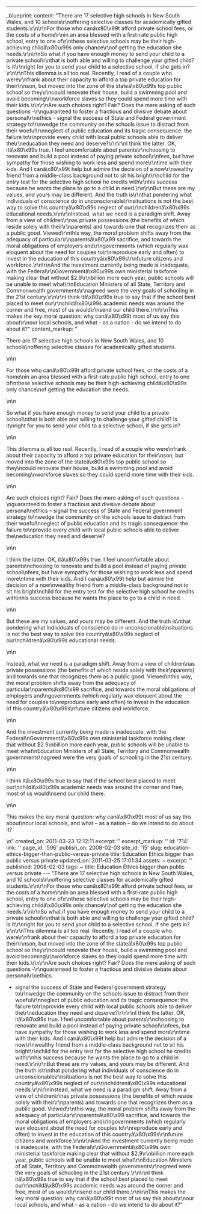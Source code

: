 ---
_blueprint:
  content: "There are 17 selective high schools in New South Wales, and 10 schools\r\noffering
    selective classes for academically gifted students.\r\n\r\nFor those who canâ\x80\x99t
    afford private school fees, or the costs of a home\r\nin an area blessed with
    a first-rate public high school, entry to one of\r\nthese selective schools may
    be their high-achieving childâ\x80\x99s only chance\r\nof getting the education
    she needs.\r\n\r\nSo what if you have enough money to send your child to a private
    school\r\nthat is both able and willing to challenge your gifted child? Is it\r\nright
    for you to send your child to a selective school, if she gets in?\r\n\r\nThis
    dilemma is all too real. Recently, I read of a couple who were\r\nfrank about
    their capacity to afford a top private education for their\r\nson, but moved into
    the zone of the stateâ\x80\x99s top public school so they\r\ncould renovate their
    house, build a swimming pool and avoid becoming\r\nworkforce slaves so they could
    spend more time with their kids.\r\n\r\nAre such choices right? Fair? Does the
    mere asking of such questions -\r\nguaranteed to foster a fractious and divisive
    debate about personal\r\nethics - signal the success of State and Federal government
    strategy to\r\nwedge the community on the schools issue to distract from their
    woeful\r\nneglect of public education and its tragic consequence: the failure
    to\r\nprovide every child with local public schools able to deliver the\r\neducation
    they need and deserve?\r\n\r\nI think the latter. OK, itâ\x80\x99s true. I feel
    uncomfortable about parents\r\nchoosing to renovate and build a pool instead of
    paying private school\r\nfees, but have sympathy for those wishing to work less
    and spend more\r\ntime with their kids. And I canâ\x80\x99t help but admire the
    decision of a now\r\nwealthy friend from a middle-class background not to sit
    his bright\r\nchild for the entry test for the selective high school he credits
    with\r\nhis success because he wants the place to go to a child in need.\r\n\r\nBut
    these are my values, and yours may be different. And the truth is\r\nthat pondering
    what individuals of conscience do in unconscionable\r\nsituations is not the best
    way to solve this countryâ\x80\x99s neglect of our\r\nchildrenâ\x80\x99s educational
    needs.\r\n\r\nInstead, what we need is a paradigm shift. Away from a view of children\r\nas
    private possessions (the benefits of which reside solely with their\r\nparents)
    and towards one that recognizes them as a public good. Viewed\r\nthis way, the
    moral problem shifts away from the adequacy of particular\r\nparentsâ\x80\x99
    sacrifice, and towards the moral obligations of employers and\r\ngovernments (which
    regularly wax eloquent about the need for couples to\r\nreproduce early and often)
    to invest in the education of this countryâ\x80\x99s\r\nfuture citizens and workforce.\r\n\r\nAnd
    the investment currently being made is inadequate, with the Federal\r\nGovernmentâ\x80\x99s
    own ministerial taskforce making clear that without $2.9\r\nbillion more each
    year, public schools will be unable to meet what\r\nEducation Ministers of all
    State, Territory and Commonwealth governments\r\nagreed were the very goals of
    schooling in the 21st century.\r\n\r\nI think itâ\x80\x99s true to say that if
    the school best placed to meet our\r\nchildâ\x80\x99s academic needs was around
    the corner and free, most of us would\r\nsend our child there.\r\n\r\nThis makes
    the key moral question: why canâ\x80\x99t most of us say this about\r\nour local
    schools, and what - as a nation - do we intend to do about it?"
  content_markup: "<p>There are 17 selective high schools in New South Wales, and
    10 schools\noffering selective classes for academically gifted students.</p>\n\n<p>For
    those who canâ\x80\x99t afford private school fees, or the costs of a home\nin
    an area blessed with a first-rate public high school, entry to one of\nthese selective
    schools may be their high-achieving childâ\x80\x99s only chance\nof getting the
    education she needs.</p>\n\n<p>So what if you have enough money to send your child
    to a private school\nthat is both able and willing to challenge your gifted child?
    Is it\nright for you to send your child to a selective school, if she gets in?</p>\n\n<p>This
    dilemma is all too real. Recently, I read of a couple who were\nfrank about their
    capacity to afford a top private education for their\nson, but moved into the
    zone of the stateâ\x80\x99s top public school so they\ncould renovate their house,
    build a swimming pool and avoid becoming\nworkforce slaves so they could spend
    more time with their kids.</p>\n\n<p>Are such choices right? Fair? Does the mere
    asking of such questions &ndash;\nguaranteed to foster a fractious and divisive
    debate about personal\nethics &ndash; signal the success of State and Federal
    government strategy to\nwedge the community on the schools issue to distract from
    their woeful\nneglect of public education and its tragic consequence: the failure
    to\nprovide every child with local public schools able to deliver the\neducation
    they need and deserve?</p>\n\n<p>I think the latter. OK, itâ\x80\x99s true. I
    feel uncomfortable about parents\nchoosing to renovate and build a pool instead
    of paying private school\nfees, but have sympathy for those wishing to work less
    and spend more\ntime with their kids. And I canâ\x80\x99t help but admire the
    decision of a now\nwealthy friend from a middle-class background not to sit his
    bright\nchild for the entry test for the selective high school he credits with\nhis
    success because he wants the place to go to a child in need.</p>\n\n<p>But these
    are my values, and yours may be different. And the truth is\nthat pondering what
    individuals of conscience do in unconscionable\nsituations is not the best way
    to solve this countryâ\x80\x99s neglect of our\nchildrenâ\x80\x99s educational
    needs.</p>\n\n<p>Instead, what we need is a paradigm shift. Away from a view of
    children\nas private possessions (the benefits of which reside solely with their\nparents)
    and towards one that recognizes them as a public good. Viewed\nthis way, the moral
    problem shifts away from the adequacy of particular\nparentsâ\x80\x99 sacrifice,
    and towards the moral obligations of employers and\ngovernments (which regularly
    wax eloquent about the need for couples to\nreproduce early and often) to invest
    in the education of this countryâ\x80\x99s\nfuture citizens and workforce.</p>\n\n<p>And
    the investment currently being made is inadequate, with the Federal\nGovernmentâ\x80\x99s
    own ministerial taskforce making clear that without $2.9\nbillion more each year,
    public schools will be unable to meet what\nEducation Ministers of all State,
    Territory and Commonwealth governments\nagreed were the very goals of schooling
    in the 21st century.</p>\n\n<p>I think itâ\x80\x99s true to say that if the school
    best placed to meet our\nchildâ\x80\x99s academic needs was around the corner
    and free, most of us would\nsend our child there.</p>\n\n<p>This makes the key
    moral question: why canâ\x80\x99t most of us say this about\nour local schools,
    and what &ndash; as a nation &ndash; do we intend to do about it?</p>\n"
  created_on: 2011-03-23 12:12:11
  excerpt: ''
  excerpt_markup: ''
  id: '714'
  link: ''
  page_id: '596'
  publish_on: 2008-02-03
  site_id: '15'
  slug: education-ethics-bigger-than-public-versus-private
  title: Education Ethics bigger than public versus private
  updated_on: 2011-03-25 17:01:34
assets: ~
excerpt: ''
published: 2008-02-03
tags: ~
title: Education Ethics bigger than public versus private
--- "There are 17 selective high schools in New South Wales, and 10 schools\r\noffering
  selective classes for academically gifted students.\r\n\r\nFor those who canâ\x80\x99t
  afford private school fees, or the costs of a home\r\nin an area blessed with a
  first-rate public high school, entry to one of\r\nthese selective schools may be
  their high-achieving childâ\x80\x99s only chance\r\nof getting the education she
  needs.\r\n\r\nSo what if you have enough money to send your child to a private school\r\nthat
  is both able and willing to challenge your gifted child? Is it\r\nright for you
  to send your child to a selective school, if she gets in?\r\n\r\nThis dilemma is
  all too real. Recently, I read of a couple who were\r\nfrank about their capacity
  to afford a top private education for their\r\nson, but moved into the zone of the
  stateâ\x80\x99s top public school so they\r\ncould renovate their house, build a
  swimming pool and avoid becoming\r\nworkforce slaves so they could spend more time
  with their kids.\r\n\r\nAre such choices right? Fair? Does the mere asking of such
  questions -\r\nguaranteed to foster a fractious and divisive debate about personal\r\nethics
  - signal the success of State and Federal government strategy to\r\nwedge the community
  on the schools issue to distract from their woeful\r\nneglect of public education
  and its tragic consequence: the failure to\r\nprovide every child with local public
  schools able to deliver the\r\neducation they need and deserve?\r\n\r\nI think the
  latter. OK, itâ\x80\x99s true. I feel uncomfortable about parents\r\nchoosing to
  renovate and build a pool instead of paying private school\r\nfees, but have sympathy
  for those wishing to work less and spend more\r\ntime with their kids. And I canâ\x80\x99t
  help but admire the decision of a now\r\nwealthy friend from a middle-class background
  not to sit his bright\r\nchild for the entry test for the selective high school
  he credits with\r\nhis success because he wants the place to go to a child in need.\r\n\r\nBut
  these are my values, and yours may be different. And the truth is\r\nthat pondering
  what individuals of conscience do in unconscionable\r\nsituations is not the best
  way to solve this countryâ\x80\x99s neglect of our\r\nchildrenâ\x80\x99s educational
  needs.\r\n\r\nInstead, what we need is a paradigm shift. Away from a view of children\r\nas
  private possessions (the benefits of which reside solely with their\r\nparents)
  and towards one that recognizes them as a public good. Viewed\r\nthis way, the moral
  problem shifts away from the adequacy of particular\r\nparentsâ\x80\x99 sacrifice,
  and towards the moral obligations of employers and\r\ngovernments (which regularly
  wax eloquent about the need for couples to\r\nreproduce early and often) to invest
  in the education of this countryâ\x80\x99s\r\nfuture citizens and workforce.\r\n\r\nAnd
  the investment currently being made is inadequate, with the Federal\r\nGovernmentâ\x80\x99s
  own ministerial taskforce making clear that without $2.9\r\nbillion more each year,
  public schools will be unable to meet what\r\nEducation Ministers of all State,
  Territory and Commonwealth governments\r\nagreed were the very goals of schooling
  in the 21st century.\r\n\r\nI think itâ\x80\x99s true to say that if the school
  best placed to meet our\r\nchildâ\x80\x99s academic needs was around the corner
  and free, most of us would\r\nsend our child there.\r\n\r\nThis makes the key moral
  question: why canâ\x80\x99t most of us say this about\r\nour local schools, and
  what - as a nation - do we intend to do about it?"
